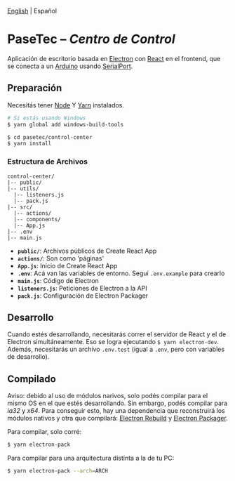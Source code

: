 [English](README.md) | Español

# PaseTec – _Centro de Control_

Aplicación de escritorio basada en [Electron](http://electronjs.org) con [React](https://reactjs.org/) en el frontend, que se conecta a un [Arduino](https://www.arduino.cc/) usando [SerialPort](https://serialport.io/).

## Preparación

Necesitás tener [Node](https://nodejs.org/en/) Y [Yarn](https://yarnpkg.com/en/) instalados.

```bash
# Si estás usando Windows
$ yarn global add windows-build-tools

$ cd pasetec/control-center
$ yarn install
```

### Estructura de Archivos

```
control-center/
|-- public/
|-- utils/
  |-- listeners.js
  |-- pack.js
|-- src/
  |-- actions/
  |-- components/
  |-- App.js
|-- .env
|-- main.js
```

- **`public/`**: Archivos públicos de Create React App
- **`actions/`**: Son como 'páginas'
- **`App.js`**: Inicio de Create React App
- **`.env`**: Acá van las variables de entorno. Seguí `.env.example` para crearlo
- **`main.js`**: Código de Electron
- **`listeners.js`**: Peticiones de Electron a la API
- **`pack.js`**: Configuración de Electron Packager

## Desarrollo

Cuando estés desarrollando, necesitarás correr el servidor de React y el de Electron simultáneamente. Eso se logra ejecutando `$ yarn electron-dev`.  Además, necesitarás un archivo `.env.test` (igual a `.env`, pero con variables de desarrollo).

## Compilado

Aviso: debido al uso de módulos narivos, solo podés compilar para el mismo OS en el que estés desarrollando. Sin embargo, podés compilar para _ia32_ y _x64_. Para conseguir esto, hay una dependencia que reconstruirá los módulos nativos y otra que compilará: [Electron Rebuild](https://github.com/electron/electron-rebuild) y [Electron Packager](https://github.com/electron/electron-packager).

Para compilar, solo corré:
```bash
$ yarn electron-pack
```

Para compilar para una arquitectura distinta a la de tu PC:
```bash
$ yarn electron-pack --arch=ARCH
```
